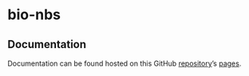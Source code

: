 # bio-nbs


<!-- WARNING: THIS FILE WAS AUTOGENERATED! DO NOT EDIT! -->

## Documentation

Documentation can be found hosted on this GitHub
[repository](https://github.com/sky1ove/bio-nbs)’s
[pages](https://sky1ove.github.io/bio-nbs/).

